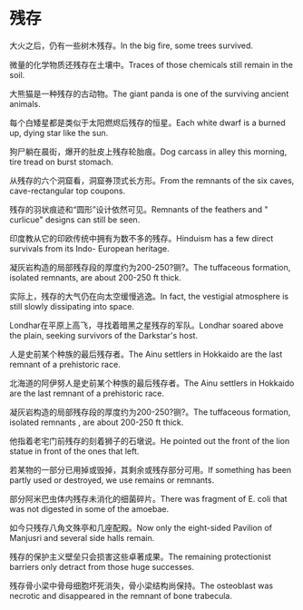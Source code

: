 # 残存

<p><span class="chinese">大火之后，仍有一些树木残存。</span><span class="english">In the big fire, some trees survived.</span></p>

<p><span class="chinese">微量的化学物质还残存在土壤中。</span><span class="english">Traces of those chemicals still remain in the soil.</span></p>

<p><span class="chinese">大熊猫是一种残存的古动物。</span><span class="english">The giant panda is one of the surviving ancient animals.</span></p>

<p><span class="chinese">每个白矮星都是类似于太阳燃烬后残存的恒星。</span><span class="english">Each white dwarf is a burned up, dying star like the sun.</span></p>

<p><span class="chinese">狗尸躺在晨街，爆开的肚皮上残存轮胎痕。</span><span class="english">Dog carcass in alley this morning, tire tread on burst stomach.</span></p>

<p><span class="chinese">从残存的六个洞窟看，洞窟券顶式长方形。</span><span class="english">From the remnants of the six caves, cave-rectangular top coupons.</span></p>

<p><span class="chinese">残存的羽状痕迹和“圆形”设计依然可见。</span><span class="english">Remnants of the feathers and " curlicue" designs can still be seen.</span></p>

<p><span class="chinese">印度教从它的印欧传统中拥有为数不多的残存。</span><span class="english">Hinduism has a few direct survivals from its Indo- European heritage.</span></p>

<p><span class="chinese">凝灰岩构造的局部残存段的厚度约为200-250?铡?。</span><span class="english">The tuffaceous formation, isolated remnants, are about 200-250 ft thick.</span></p>

<p><span class="chinese">实际上，残存的大气仍在向太空缓慢逃逸。</span><span class="english">In fact, the vestigial atmosphere is still slowly dissipating into space.</span></p>

<p><span class="chinese">Londhar在平原上高飞，寻找着暗黑之星残存的军队。</span><span class="english">Londhar soared above the plain, seeking survivors of the Darkstar's host.</span></p>

<p><span class="chinese">人是史前某个种族的最后残存者。</span><span class="english">The Ainu settlers in Hokkaido are the last remnant of a prehistoric race.</span></p>

<p><span class="chinese">北海道的阿伊努人是史前某个种族的最后残存者。</span><span class="english">The Ainu settlers in Hokkaido are the last remnant of a prehistoric race.</span></p>

<p><span class="chinese">凝灰岩构造的局部残存段的厚度约为200-250?铡?。</span><span class="english">The tuffaceous formation, isolated remnants , are about 200-250 ft thick.</span></p>

<p><span class="chinese">他指着老宅门前残存的刻着狮子的石墩说。</span><span class="english">He pointed out the front of the lion statue in front of the ones that left.</span></p>

<p><span class="chinese">若某物的一部分已用掉或毁掉，其剩余或残存部分可用。</span><span class="english">If something has been partly used or destroyed, we use remains or remnants.</span></p>

<p><span class="chinese">部分阿米巴虫体内残存未消化的细菌碎片。</span><span class="english">There was fragment of E. coli that was not digested in some of the amoebae.</span></p>

<p><span class="chinese">如今只残存八角文殊亭和几座配殿。</span><span class="english">Now only the eight-sided Pavilion of Manjusri and several side halls remain.</span></p>

<p><span class="chinese">残存的保护主义壁垒只会损害这些卓著成果。</span><span class="english">The remaining protectionist barriers only detract from those huge successes.</span></p>

<p><span class="chinese">残存骨小梁中骨母细胞坏死消失，骨小梁结构尚保持。</span><span class="english">The osteoblast was necrotic and disappeared in the remnant of bone trabecula.</span></p>

